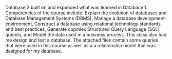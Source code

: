 Database 2 built on and expanded what was learned in Database 1. Competencies of the course include: Explain the evolution of databases and Database Management Systems (DBMS), Manage a database development environment, Construct a database using relational technology standards and best practices, Generate copmlex Structured Query Language (SQL) queries, and Model the data used in a buisness process. This class also had me design and test a database. The attached files contain some queries that were used in this course as well as a a relationship model that was designed for my database.
